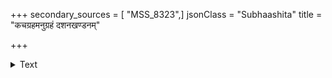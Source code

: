 +++
secondary_sources = [ "MSS_8323",]
jsonClass = "Subhaashita"
title = "कचग्रहमनुग्रहं दशनखण्डनम्"

+++

<details><summary>Text</summary>

कचग्रहमनुग्रहं दशनखण्डनं मण्डनं दृगञ्जनमवञ्चनं मुखरसार्पणं तर्पणम्।  
नखार्दनमतर्दनं निबिडपीडनं क्रीडनं करोति रतिसङ्गमे मकरकेतनः कामिनाम्॥
</details>

